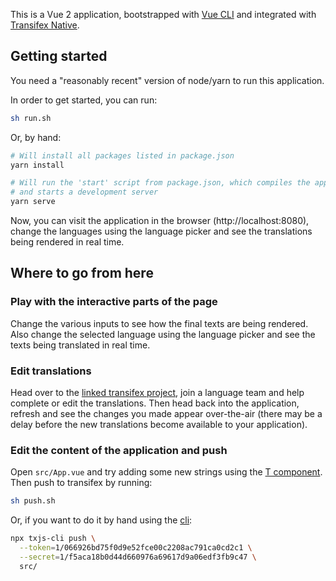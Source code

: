 This is a Vue 2 application, bootstrapped with
[Vue CLI](https://github.com/vuejs/vue-cli) and integrated
with [Transifex Native](https://www.transifex.com/native/).

## Getting started

You need a "reasonably recent" version of node/yarn to run this application.

In order to get started, you can run:

```sh
sh run.sh
```

Or, by hand:

```sh
# Will install all packages listed in package.json
yarn install

# Will run the 'start' script from package.json, which compiles the application
# and starts a development server
yarn serve
```

Now, you can visit the application in the browser (http://localhost:8080),
change the languages using the language picker and see the translations being
rendered in real time.

## Where to go from here

### Play with the interactive parts of the page

Change the various inputs to see how the final texts are being rendered. Also
change the selected language using the language picker and see the texts being
translated in real time.

### Edit translations

Head over to the
[linked transifex project](https://www.transifex.com/native-sandbox/main-native-sandbox/),
join a language team and help complete or edit the translations. Then head back
into the application, refresh and see the changes you made appear over-the-air
(there may be a delay before the new translations become available to your
application).

### Edit the content of the application and push

Open `src/App.vue` and try adding some new strings using the
[T component](https://github.com/transifex/transifex-javascript/tree/master/packages/vue2#t-component).
Then push to transifex by running:

```sh
sh push.sh
```

Or, if you want to do it by hand using the
[cli](https://github.com/transifex/transifex-javascript/tree/master/packages/cli):

```sh
npx txjs-cli push \
  --token=1/066926bd75f0d9e52fce00c2208ac791ca0cd2c1 \
  --secret=1/f5aca18b0d44d660976a69617d9a06edf3fb9c47 \
  src/
```
